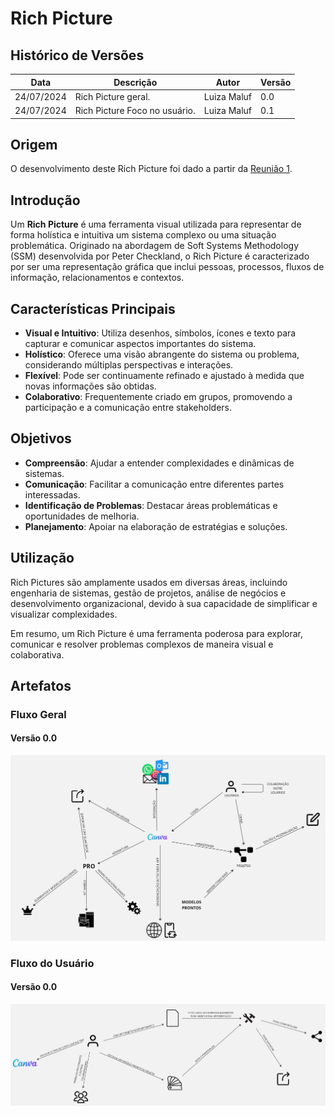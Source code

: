 # Rich Picture

## Histórico de Versões

| Data       | Descrição                     | Autor       | Versão |
|------------|-------------------------------|-------------|--------|
| 24/07/2024 | Rich Picture geral.           | Luiza Maluf | 0.0    |
| 24/07/2024 | Rich Picture Foco no usuário. | Luiza Maluf | 0.1    |

## Origem

O desenvolvimento deste Rich Picture foi dado a partir da
[Reunião 1](../atas/reuniao1.md).

## Introdução

Um **Rich Picture** é uma ferramenta visual utilizada para representar de forma
holística e intuitiva um sistema complexo ou uma situação problemática.
Originado na abordagem de Soft Systems Methodology (SSM) desenvolvida por Peter
Checkland, o Rich Picture é caracterizado por ser uma representação gráfica que
inclui pessoas, processos, fluxos de informação, relacionamentos e contextos.

## Características Principais

- **Visual e Intuitivo**: Utiliza desenhos, símbolos, ícones e texto para
  capturar e comunicar aspectos importantes do sistema.
- **Holístico**: Oferece uma visão abrangente do sistema ou problema,
  considerando múltiplas perspectivas e interações.
- **Flexível**: Pode ser continuamente refinado e ajustado à medida que novas
  informações são obtidas.
- **Colaborativo**: Frequentemente criado em grupos, promovendo a participação e
  a comunicação entre stakeholders.

## Objetivos

* **Compreensão**: Ajudar a entender complexidades e dinâmicas de sistemas.
* **Comunicação**: Facilitar a comunicação entre diferentes partes interessadas.
* **Identificação de Problemas**: Destacar áreas problemáticas e oportunidades
  de melhoria.
* **Planejamento**: Apoiar na elaboração de estratégias e soluções.

## Utilização

Rich Pictures são amplamente usados em diversas áreas, incluindo engenharia de
sistemas, gestão de projetos, análise de negócios e desenvolvimento
organizacional, devido à sua capacidade de simplificar e visualizar
complexidades.

Em resumo, um Rich Picture é uma ferramenta poderosa para explorar, comunicar e
resolver problemas complexos de maneira visual e colaborativa.

## Artefatos

### Fluxo Geral

#### Versão 0.0

![Rich Picture Geral](../images/rich-picture/v0.0/geral.jpg)

### Fluxo do Usuário

#### Versão 0.0

![Rich Picture Usuario 00](../images/rich-picture/v0.0/fluxo-de-usuario.jpg)
